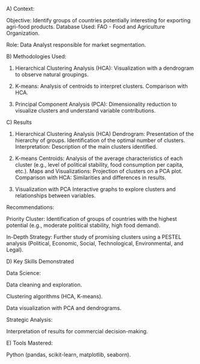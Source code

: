 A) Context:

Objective: Identify groups of countries potentially interesting for exporting agri-food products.
Database Used: FAO - Food and Agriculture Organization.

Role:
Data Analyst responsible for market segmentation.

B) Methodologies Used:

1. Hierarchical Clustering Analysis (HCA):
Visualization with a dendrogram to observe natural groupings.

2. K-means:
Analysis of centroids to interpret clusters.
Comparison with HCA.

3. Principal Component Analysis (PCA):
Dimensionality reduction to visualize clusters and understand variable contributions.

C) Results

1. Hierarchical Clustering Analysis (HCA)
Dendrogram:
Presentation of the hierarchy of groups.
Identification of the optimal number of clusters.
Interpretation:
Description of the main clusters identified.

2. K-means
Centroids:
Analysis of the average characteristics of each cluster (e.g., level of political stability, food consumption per capita, etc.).
Maps and Visualizations:
Projection of clusters on a PCA plot.
Comparison with HCA:
Similarities and differences in results.

3. Visualization with PCA
Interactive graphs to explore clusters and relationships between variables.

Recommendations:

Priority Cluster:
Identification of groups of countries with the highest potential (e.g., moderate political stability, high food demand).

In-Depth Strategy:
Further study of promising clusters using a PESTEL analysis (Political, Economic, Social, Technological, Environmental, and Legal).

D) Key Skills Demonstrated

Data Science:

Data cleaning and exploration.

Clustering algorithms (HCA, K-means).

Data visualization with PCA and dendrograms.

Strategic Analysis:

Interpretation of results for commercial decision-making.

E) Tools Mastered:

Python (pandas, scikit-learn, matplotlib, seaborn).
